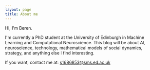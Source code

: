 ```yaml
---
layout: page
title: About me
---
```

Hi, I'm Beren.

I'm currently a PhD student at the University of Edinburgh in Machine Learning and Computational Neuroscience. This blog will be about AI,
neuroscience, technology, mathematical models of social dynamics, strategy, and anything else I find interesting.

If you want, contact me at: s1686853@sms.ed.ac.uk
